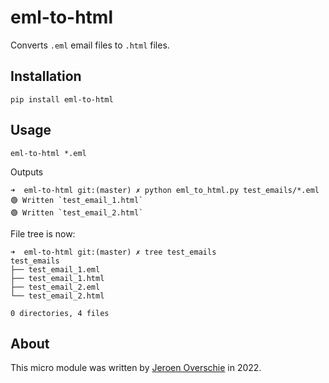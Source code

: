 # eml-to-html
Converts `.eml` email files to `.html` files.

## Installation
```
pip install eml-to-html
```

## Usage
```
eml-to-html *.eml
```

Outputs

```
➜  eml-to-html git:(master) ✗ python eml_to_html.py test_emails/*.eml
🟢 Written `test_email_1.html`
🟢 Written `test_email_2.html`
```

File tree is now:

```
➜  eml-to-html git:(master) ✗ tree test_emails 
test_emails
├── test_email_1.eml
├── test_email_1.html
├── test_email_2.eml
└── test_email_2.html

0 directories, 4 files
```

## About
This micro module was written by [Jeroen Overschie](https://jeroenoverschie.nl/) in 2022.